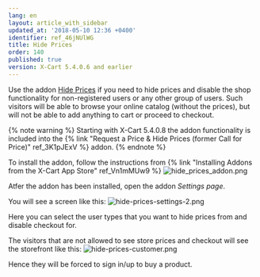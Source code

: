 ```yaml
---
lang: en
layout: article_with_sidebar
updated_at: '2018-05-10 12:36 +0400'
identifier: ref_46jNUlWG
title: Hide Prices
order: 140
published: true
version: X-Cart 5.4.0.6 and earlier
---
```

Use the addon [Hide Prices](https://market.x-cart.com/addons/hide-prices.html "Hide Prices") if you need to hide prices and disable the shop functionality for non-registered users or any other group of users. Such visitors will be able to browse your online catalog (without the prices), but will not be able to add anything to cart or proceed to checkout.

{% note warning %}
Starting with X-Cart 5.4.0.8 the addon functionality is included into the {% link "Request a Price & Hide Prices (former Call for Price)" ref_3K1pJExV %} addon.
{% endnote %}

To install the addon, follow the instructions from {% link "Installing Addons from the X-Cart App Store" ref_Vn1mMUw9 %}
![hide_prices_addon.png]({{site.baseurl}}/attachments/ref_46jNUlWG/hide_prices_addon.png)

Atfer the addon has been installed, open the addon _Settings page_.

You will see a screen like this:
![hide-prices-settings-2.png]({{site.baseurl}}/attachments/ref_46jNUlWG/hide-prices-settings-2.png)

Here you can select the user types that you want to hide prices from and disable checkout for. 

The visitors that are not allowed to see store prices and checkout will see the storefront like this:
![hide-prices-customer.png]({{site.baseurl}}/attachments/ref_46jNUlWG/hide-prices-customer.png)

Hence they will be forced to sign in/up to buy a product.
